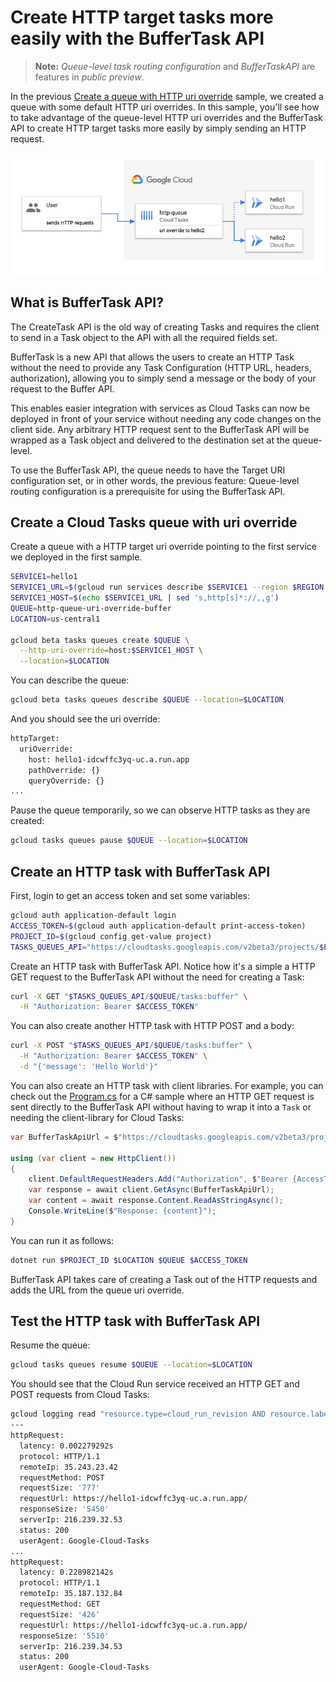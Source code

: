 # Create HTTP target tasks more easily with the BufferTask API

> **Note:** *Queue-level task routing configuration* and *BufferTaskAPI* are
> features in *public preview*.

In the previous [Create a queue with HTTP uri
override](../queue-uri-override-http-tasks/) sample, we created a queue with
some default HTTP uri overrides. In this sample, you'll see how to take
advantage of the queue-level HTTP uri overrides and the BufferTask API to create
HTTP target tasks more easily by simply sending an HTTP request.

![Architecture](architecture.png)

## What is BufferTask API?

The CreateTask API is the old way of creating Tasks and requires the client to
send in a Task object to the API with all the required fields set.

BufferTask is a new API that allows the users to create an HTTP Task without the
need to provide any Task Configuration (HTTP URL, headers, authorization),
allowing you to simply send a message or the body of your request to the Buffer
API.

This enables easier integration with services as Cloud Tasks can now be deployed
in front of your service without needing any code changes on the client side.
Any arbitrary HTTP request sent to the BufferTask API will be wrapped as a Task
object and delivered to the destination set at the queue-level.

To use the BufferTask API, the queue needs to have the Target URI configuration
set, or in other words, the previous feature: Queue-level routing configuration
is a prerequisite for using the BufferTask API.

## Create a Cloud Tasks queue with uri override

Create a queue with a HTTP target uri override pointing to the first service we
deployed in the first sample.

```sh
SERVICE1=hello1
SERVICE1_URL=$(gcloud run services describe $SERVICE1 --region $REGION --format 'value(status.url)')
SERVICE1_HOST=$(echo $SERVICE1_URL | sed 's,http[s]*://,,g')
QUEUE=http-queue-uri-override-buffer
LOCATION=us-central1

gcloud beta tasks queues create $QUEUE \
  --http-uri-override=host:$SERVICE1_HOST \
  --location=$LOCATION
```

You can describe the queue:

```sh
gcloud beta tasks queues describe $QUEUE --location=$LOCATION
```

And you should see the uri override:

```sh
httpTarget:
  uriOverride:
    host: hello1-idcwffc3yq-uc.a.run.app
    pathOverride: {}
    queryOverride: {}
...
```

Pause the queue temporarily, so we can observe HTTP tasks as they are created:

```sh
gcloud tasks queues pause $QUEUE --location=$LOCATION
```

## Create an HTTP task with BufferTask API

First, login to get an access token and set some variables:

```sh
gcloud auth application-default login
ACCESS_TOKEN=$(gcloud auth application-default print-access-token)
PROJECT_ID=$(gcloud config get-value project)
TASKS_QUEUES_API="https://cloudtasks.googleapis.com/v2beta3/projects/$PROJECT_ID/locations/$LOCATION/queues"
```

Create an HTTP task with BufferTask API. Notice how it's a simple a HTTP GET
request to the BufferTask API without the need for creating a Task:

```sh
curl -X GET "$TASKS_QUEUES_API/$QUEUE/tasks:buffer" \
  -H "Authorization: Bearer $ACCESS_TOKEN"
```

You can also create another HTTP task with HTTP POST and a body:

```sh
curl -X POST "$TASKS_QUEUES_API/$QUEUE/tasks:buffer" \
  -H "Authorization: Bearer $ACCESS_TOKEN" \
  -d "{'message': 'Hello World'}"
```

You can also create an HTTP task with client libraries. For example, you can
check out the [Program.cs](./client-libraries/csharp/Program.cs) for a C# sample
where an HTTP GET request is sent directly to the BufferTask API without having
to wrap it into a `Task` or needing the client-library for Cloud Tasks:

```csharp
var BufferTaskApiUrl = $"https://cloudtasks.googleapis.com/v2beta3/projects/{ProjectId}/locations/{Location}/queues/{Queue}/tasks:buffer";

using (var client = new HttpClient())
{
    client.DefaultRequestHeaders.Add("Authorization", $"Bearer {AccessToken}");
    var response = await client.GetAsync(BufferTaskApiUrl);
    var content = await response.Content.ReadAsStringAsync();
    Console.WriteLine($"Response: {content}");
}
```

You can run it as follows:

```sh
dotnet run $PROJECT_ID $LOCATION $QUEUE $ACCESS_TOKEN
```

BufferTask API takes care of creating a Task out of the HTTP requests and adds
the URL from the queue uri override.

## Test the HTTP task with BufferTask API

Resume the queue:

```sh
gcloud tasks queues resume $QUEUE --location=$LOCATION
```

You should see that the Cloud Run service received an HTTP GET and POST requests from
Cloud Tasks:

```sh
gcloud logging read "resource.type=cloud_run_revision AND resource.labels.service_name=$SERVICE1" --limit 4
---
httpRequest:
  latency: 0.002279292s
  protocol: HTTP/1.1
  remoteIp: 35.243.23.42
  requestMethod: POST
  requestSize: '777'
  requestUrl: https://hello1-idcwffc3yq-uc.a.run.app/
  responseSize: '5450'
  serverIp: 216.239.32.53
  status: 200
  userAgent: Google-Cloud-Tasks
...
httpRequest:
  latency: 0.228982142s
  protocol: HTTP/1.1
  remoteIp: 35.187.132.84
  requestMethod: GET
  requestSize: '426'
  requestUrl: https://hello1-idcwffc3yq-uc.a.run.app/
  responseSize: '5510'
  serverIp: 216.239.34.53
  status: 200
  userAgent: Google-Cloud-Tasks
```

